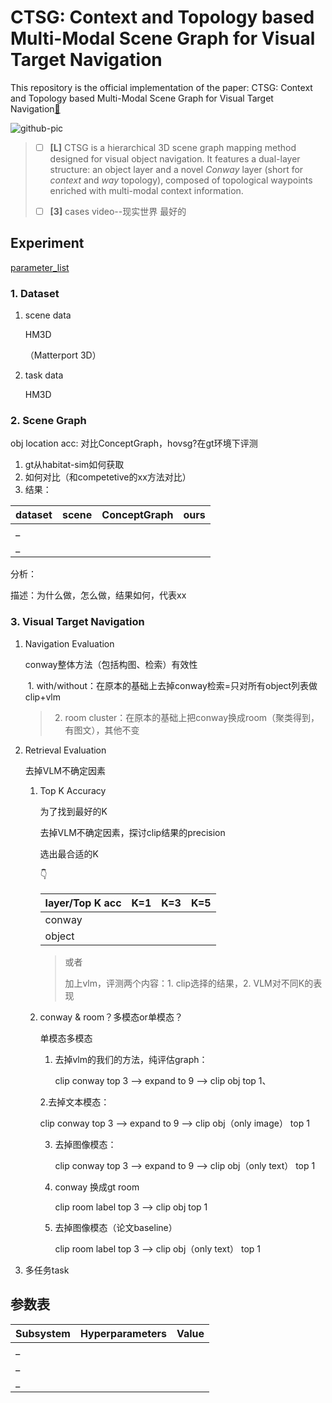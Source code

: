 # CTSG: Context and Topology based Multi-Modal Scene Graph for Visual Target Navigation
This repository is the official implementation of the paper: CTSG: Context and Topology based Multi-Modal Scene Graph for Visual Target Navigation[🔗](http://)

<img src="/img/intruduction.png" alt="github-pic"  />

> - [ ] **[L]** CTSG is a hierarchical 3D scene graph mapping method designed for visual object navigation. It features a dual-layer structure: an object layer and a novel *Conway* layer (short for *context* and *way* topology), composed of topological waypoints enriched with multi-modal context information.
>
> - [ ] **[3]** cases video--现实世界 最好的
>
<!--
## Abstract
For visual target navigation tasks, a suitable environment representation plays a vital part in robot system to complete the navigation tasks. 3D Scene Graphs serve as sparse representations that excel at representing environments efficiently compare to dense semantic maps. Typical Scene Graphs are generally constructed based on multi-level semantic labels with hierarchical structures, which may lead to the loss of valuable spatial information, such as spatial topological relations, common sense understanding and visual context information. In this work, we propose **CTSG**, a Hierarchical 3D scene graph mapping approach for visual object navigation. Our graph adopts a dual-layer structure. Besides object layer, a novel conway (short for context information and way topology) layer is introduced, which consists of topological waypoints with rich multi-modal context information. We demonstrate the effectiveness of our method in novel visual target navigation tasks through simulation and real-world experiments across varied environments and instructions.

## Video

https://github.com/user-attachments/assets/637966af-dfbb-458e-bb6a-15ddcbc1a3d8


## Approach

<img src="/img/pipeline.png" />

> 描述-优势

### Scene Graph Construction

<img src="/img/conwaygraph.png" />

> 描述---换成gif

<img src="/img/semantic.png" />

> 描述

### Visual Target Navigation with Scene Graph

> **[M]**整体架构图+retrieval details描述
-->

## Experiment

[parameter_list](#section-heading)

### 1. Dataset

1. scene data

   HM3D

   （Matterport 3D）

2. task data

   HM3D

### 2. Scene Graph 

obj location acc: 对比ConceptGraph，hovsg?在gt环境下评测 

1. gt从habitat-sim如何获取
2. 如何对比（和competetive的xx方法对比）
3. 结果：

| dataset | scene | ConceptGraph | ours |
| ----------- | ----- | ------------ | ---- |
|      _       |       |              |      |
|       _      |       |              |      |

分析：

描述：为什么做，怎么做，结果如何，代表xx

### 3. Visual Target Navigation

1. Navigation Evaluation

   conway整体方法（包括构图、检索）有效性

   ​	1. with/without：在原本的基础上去掉conway检索=只对所有object列表做clip+vlm

   > 2. room cluster：在原本的基础上把conway换成room（聚类得到，有图文），其他不变

2. Retrieval Evaluation

   去掉VLM不确定因素

   1. Top K Accuracy

      为了找到最好的K

      去掉VLM不确定因素，探讨clip结果的precision

      选出最合适的K

      👇

      | layer/Top K acc | K=1  | K=3  | K=5  |
      | --------------- | ---- | ---- | ---- |
      | conway          |      |      |      |
      | object          |      |      |      |

      > 或者
      >
      > 加上vlm，评测两个内容：1. clip选择的结果，2. VLM对不同K的表现

   2. conway  & room？多模态or单模态？
      
      单模态多模态

      1. 去掉vlm的我们的方法，纯评估graph：

         clip conway top 3 --> expand to 9 --> clip obj top 1、
         
      2.去掉文本模态：

         clip conway top 3 --> expand to 9 --> clip obj（only image） top 1

      3. 去掉图像模态：

         clip conway top 3 --> expand to 9 --> clip obj（only text） top 1
      
      
      5. conway 换成gt room

         clip room label top 3 --> clip obj top 1

      6. 去掉图像模态（论文baseline）

         clip room label top 3 --> clip obj（only text） top 1
3. 多任务task

      


## 参数表<a name="section-heading"></a>

| Subsystem | Hyperparameters | Value |
| --------- | --------------- | ----- |
|     _      |                 |       |
|    _       |                 |       |
|       _    |                 |       |

